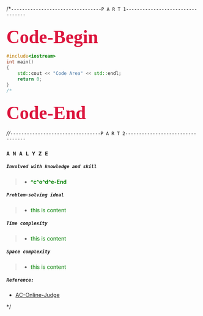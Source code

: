 /*`---------------------------------P A R T 1---------------------------------`
### <font color=#DC143C size=7 face="黑体">Code-Begin</font>
```cpp */
#include<iostream>
int main()
{
	std::cout << "Code Area" << std::endl;
    return 0;
}
/*
```
### <font color=#DC143C size=7 face="黑体">Code-End</font>
*//*`---------------------------------P A R T 2---------------------------------`
### `A N A L Y Z E`
##### `Involved with knowledge and skill`
>+ <font color=#008000>__^c^o^d^e-End__</font>
##### `Problem-solving ideal`
>+ <font color=#008000>this is content</font>
##### `Time complexity`
>+ <font color=#008000>this is content</font>
##### `Space complexity`
>+ <font color=#008000>this is content</font>
##### `Reference:`
+ [AC-Online-Judge](https://github.com/Sunrisepeak/AC-Online-Judge)

*/